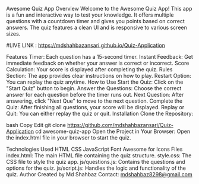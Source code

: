 Awesome Quiz App
Overview
Welcome to the Awesome Quiz App! This app is a fun and interactive way to test your knowledge. It offers multiple questions with a countdown timer and gives you points based on correct answers. The quiz features a clean UI and is responsive to various screen sizes.

#LIVE LINK : https://mdshahbazansari.github.io/Quiz-Application

Features
Timer: Each question has a 15-second timer.
Instant Feedback: Get immediate feedback on whether your answer is correct or incorrect.
Score Calculation: Your score is displayed after completing the quiz.
Rules Section: The app provides clear instructions on how to play.
Restart Option: You can replay the quiz anytime.
How to Use
Start the Quiz: Click on the "Start Quiz" button to begin.
Answer the Questions: Choose the correct answer for each question before the timer runs out.
Next Question: After answering, click "Next Que" to move to the next question.
Complete the Quiz: After finishing all questions, your score will be displayed.
Replay or Quit: You can either replay the quiz or quit.
Installation
Clone the Repository:

bash
Copy
Edit
git clone https://github.com/mdshahbazansari/Quiz-Application
cd awesome-quiz-app
Open the Project in Your Browser: Open the index.html file in your browser to start the quiz.

Technologies Used
HTML
CSS
JavaScript
Font Awesome for Icons
Files
index.html: The main HTML file containing the quiz structure.
style.css: The CSS file to style the quiz app.
js/questions.js: Contains the questions and options for the quiz.
js/script.js: Handles the logic and functionality of the quiz.
Author
Created by Md Shahbaz
Contact: mdshahbaz8298@gmail.com
